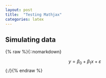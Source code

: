 ```yaml
---
layout: post
title:  "Testing Mathjax"
categories: latex 
---
```


## Simulating data
 
{% raw %}{::nomarkdown}
    <div>
    $$
    y = \beta_0 + \beta_1 x + \varepsilon
    $$
    </div>
{:/}{% endraw %}

